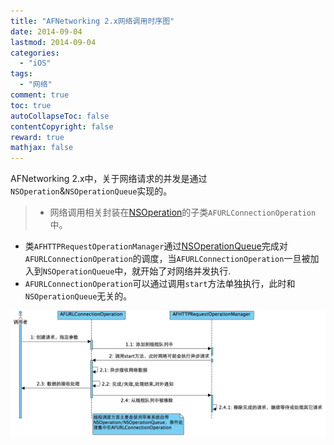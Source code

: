 ```yaml
---
title: "AFNetworking 2.x网络调用时序图"
date: 2014-09-04
lastmod: 2014-09-04
categories:
  - "iOS"
tags:
  - "网络"
comment: true
toc: true
autoCollapseToc: false
contentCopyright: false
reward: true
mathjax: false
---
```


AFNetworking 2.x中，关于网络请求的并发是通过`NSOperation`&`NSOperationQueue`实现的。


> * 网络调用相关封装在[NSOperation](https://developer.apple.com/library/ios/documentation/cocoa/reference/NSOperation_class/Reference/Reference.html#//apple_ref/doc/uid/TP40004591)的子类`AFURLConnectionOperation`中。
 * 类`AFHTTPRequestOperationManager`通过[NSOperationQueue](https://developer.apple.com/library/ios/documentation/cocoa/reference/NSOperationQueue_class/Reference/Reference.html)完成对`AFURLConnectionOperation`的调度，当`AFURLConnectionOperation`一旦被加入到`NSOperationQueue`中，就开始了对网络并发执行.
 * `AFURLConnectionOperation`可以通过调用`start`方法单独执行，此时和`NSOperationQueue`无关的。
 
![image](/images/post/2014-09-04-afnetworking-guan-yu-wang-luo-diao-yong-shi-xu-tu/AFNNetworking_sequence_diagrams.jpg)
